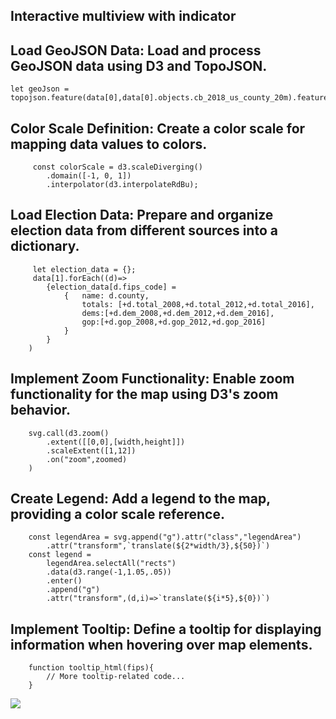 ## Interactive multiview with indicator


## Load GeoJSON Data: Load and process GeoJSON data using D3 and TopoJSON.
```  
let geoJson = topojson.feature(data[0],data[0].objects.cb_2018_us_county_20m).features;
```

## Color Scale Definition: Create a color scale for mapping data values to colors.
```
     const colorScale = d3.scaleDiverging()
        .domain([-1, 0, 1])
        .interpolator(d3.interpolateRdBu);
```

## Load Election Data: Prepare and organize election data from different sources into a dictionary.

```   
     let election_data = {};
     data[1].forEach((d)=>
        {election_data[d.fips_code] =
            {   name: d.county,
                totals: [+d.total_2008,+d.total_2012,+d.total_2016],
                dems:[+d.dem_2008,+d.dem_2012,+d.dem_2016],
                gop:[+d.gop_2008,+d.gop_2012,+d.gop_2016]
            }
        }
    )
```
## Implement Zoom Functionality: Enable zoom functionality for the map using D3's zoom behavior.
```
    svg.call(d3.zoom()
        .extent([[0,0],[width,height]])
        .scaleExtent([1,12])
        .on("zoom",zoomed)
    )
```

## Create Legend: Add a legend to the map, providing a color scale reference.
```
    const legendArea = svg.append("g").attr("class","legendArea")
        .attr("transform",`translate(${2*width/3},${50})`)
    const legend =
        legendArea.selectAll("rects")
        .data(d3.range(-1,1.05,.05))
        .enter()
        .append("g")
        .attr("transform",(d,i)=>`translate(${i*5},${0})`)
```

## Implement Tooltip: Define a tooltip for displaying information when hovering over map elements.
```
    function tooltip_html(fips){
        // More tooltip-related code...
    }
```
![](img/US_Election.gif)
